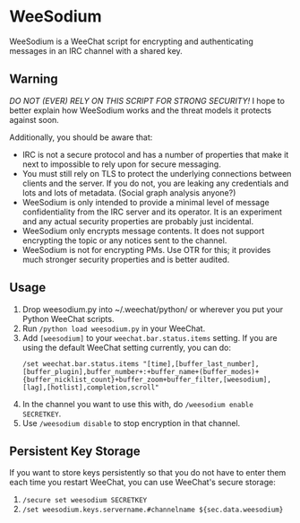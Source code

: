 # WeeSodium

WeeSodium is a WeeChat script for encrypting and authenticating messages in an
IRC channel with a shared key.

## Warning
*DO NOT (EVER) RELY ON THIS SCRIPT FOR STRONG SECURITY!* I hope to better
explain how WeeSodium works and the threat models it protects against soon.

Additionally, you should be aware that:

* IRC is not a secure protocol and has a number of properties that make it
  next to impossible to rely upon for secure messaging.
* You must still rely on TLS to protect the underlying connections between
  clients and the server. If you do not, you are leaking any credentials and
  lots and lots of metadata. (Social graph analysis anyone?)
* WeeSodium is only intended to provide a minimal level of message
  confidentiality from the IRC server and its operator. It is an experiment and
  any actual security properties are probably just incidental.
* WeeSodium only encrypts message contents. It does not support encrypting the
  topic or any notices sent to the channel.
* WeeSodium is not for encrypting PMs. Use OTR for this; it provides much
  stronger security properties and is better audited.

## Usage
1. Drop weesodium.py into ~/.weechat/python/ or wherever you put your Python
   WeeChat scripts.
2. Run `/python load weesodium.py` in your WeeChat.
3. Add `[weesodium]` to your `weechat.bar.status.items` setting. If you are using the default WeeChat setting currently, you can do:
   ```
   /set weechat.bar.status.items "[time],[buffer_last_number],[buffer_plugin],buffer_number+:+buffer_name+(buffer_modes)+{buffer_nicklist_count}+buffer_zoom+buffer_filter,[weesodium],[lag],[hotlist],completion,scroll"
   ```
4. In the channel you want to use this with, do `/weesodium enable SECRETKEY`.
5. Use `/weesodium disable` to stop encryption in that channel.

## Persistent Key Storage
If you want to store keys persistently so that you do not have to enter them
each time you restart WeeChat, you can use WeeChat's secure storage:

1. `/secure set weesodium SECRETKEY`
2. `/set weesodium.keys.servername.#channelname ${sec.data.weesodium}`
